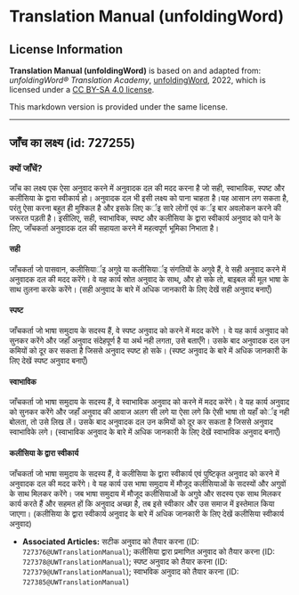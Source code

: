 # Translation Manual (unfoldingWord)

## License Information

**Translation Manual (unfoldingWord)** is based on and adapted from: _unfoldingWord® Translation Academy_, [unfoldingWord](https://unfoldingword.org/utw), 2022, which is licensed under a [CC BY-SA 4.0 license](https://creativecommons.org/licenses/by-sa/4.0/legalcode.en).

This markdown version is provided under the same license.



--------------------------------

## जाँच का लक्ष्य (id: 727255)

### क्यों जाँचें?

जाँच का लक्ष्य एक ऐसा अनुवाद करने में अनुवादक दल की मदद करना है जो सही, स्वाभाविक, स्पष्ट और कलीसिया के द्वारा स्वीकार्य हो। अनुवादक दल भी इसी लक्ष्य को पाना चाहता है।यह आसान लग सकता है, परंतु ऐसा करना बहुत ही मुश्किल है और इसके लिए कर्इ सारे लोगों एवं कर्इ बार अवलोकन करने की जरूरत पड़ती है। इसीलिए, सही, स्वाभाविक, स्पष्ट और कलीसिया के द्वारा स्वीकार्य अनुवाद को पाने के लिए, जाँचकर्ता अनुवादक दल की सहायता करने में महत्वपूर्ण भूमिका निभाता है।

#### सही

जाँचकर्ता जो पासवान, कलीसियार्इ अगुवे या कलीसियार्इ संगतियों के अगुवे हैं, वे सही अनुवाद करने में अनुवादक दल की मदद करेंगे। वे यह कार्य स्रोत अनुवाद के साथ्, और हो सके तो, बाइबल की मूल भाषा के साथ तुलना करके करेंगे। (सही अनुवाद के बारे में अधिक जानकारी के लिए देखें सही अनुवाद बनाएँ)

#### स्पष्ट

जाँचकर्ता जो भाषा समुदाय के सदस्य हैं, वे स्पष्ट अनुवाद को करने में मदद करेंगे । वे यह कार्य अनुवाद को सुनकर करेंगे और जहाँ अनुवाद संदेहपूर्ण है या अर्थ नही लगता, उसे बताएँगे। उसके बाद अनुवादक दल उन कमियों को दूर कर सकता है जिससे अनुवाद स्पष्ट हो सके। (स्पष्ट अनुवाद के बारे में अधिक जानकारी के लिए देखें स्पष्ट अनुवाद बनाएँ)

#### स्वाभाविक

जाँचकर्ता जो भाषा समुदाय के सदस्य हैं, वे स्वाभाविक अनुवाद को करने में मदद करेंगे। वे यह कार्य अनुवाद को सुनकर करेंगे और जहाँ अनुवाद की आवाज अलग सी लगे या ऐसा लगे कि ऐसी भाषा तो यहाँ कोर्इ नही बोलता, तो उसे लिख लें। उसके बाद अनुवादक दल उन कमियों को दूर कर सकता है जिससे अनुवाद स्वाभाविके लगे। (स्वाभाविक अनुवाद के बारे में अधिक जानकारी के लिए देखें स्वाभाविक अनुवाद बनाएँ)

#### कलीसिया के द्वारा स्वीकार्य

जाँचकर्ता जो भाषा समुदाय के सदस्य हैं, वे कलीसिया के द्वारा स्वीकार्य एवं पुष्टिकृत अनुवाद को करने में अनुवादक दल की मदद करेंगे। वे यह कार्य उस भाषा समुदाय में मौजूद कलीसियाओं के सदस्यों और अगुवों के साथ मिलकर करेंगे। जब भाषा समुदाय में मौजूद कलीसियाओं के अगुवे और सदस्य एक साथ मिलकर कार्य करते हैं और सहमत हों कि अनुवाद अच्छा है, तब इसे स्वीकार और उस समाज में इस्तेमाल किया जाएगा। (कलीसिया के द्वारा स्वीकार्य अनुवाद के बारे में अधिक जानकारी के लिए देखें कलीसिया स्वीकार्य अनुवाद)

* **Associated Articles:** सटीक अनुवाद को तैयार करना (ID: `727376@UWTranslationManual`); कलीसिया द्वारा प्रमाणित अनुवाद को तैयार करना (ID: `727378@UWTranslationManual`); स्पष्ट अनुवाद को तैयार करना (ID: `727379@UWTranslationManual`); स्वाभविक अनुवाद को तैयार करना (ID: `727385@UWTranslationManual`)

